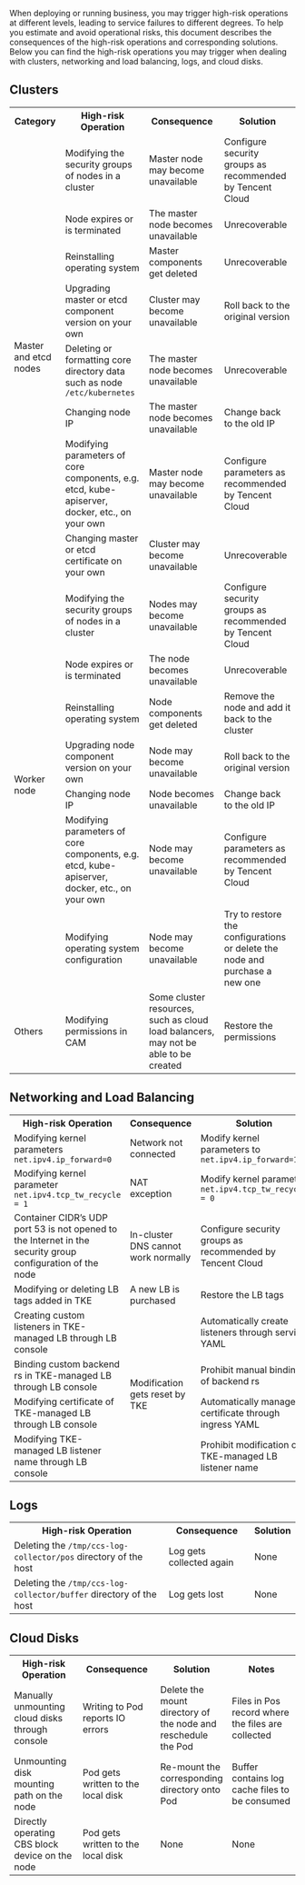 When deploying or running business, you may trigger high-risk operations at different levels, leading to service failures to different degrees. To help you estimate and avoid operational risks, this document describes the consequences of the high-risk operations and corresponding solutions. Below you can find the high-risk operations you may trigger when dealing with clusters, networking and load balancing, logs, and cloud disks.

## Clusters

<table>
	<tr>
	<th>Category</th>
	<th>High-risk Operation</th>
	<th>Consequence</th>
	<th>Solution</th>
	</tr>
	<tr>
	<td rowspan=8>Master and etcd nodes</td>
	<td>Modifying the security groups of nodes in a cluster</td>
	<td>Master node may become unavailable</td>
	<td>Configure security groups as recommended by Tencent Cloud</td>
	</tr>
	<tr>
	<td>Node expires or is terminated</td>
	<td>The master node becomes unavailable</td>
	<td>Unrecoverable</td>
	</tr>
	<tr>
	<td>Reinstalling operating system</td>
	<td> Master components get deleted</td>
	<td>Unrecoverable</td>
	</tr>
	<tr>
	<td>Upgrading master or etcd component version on your own</td>
	<td>Cluster may become unavailable</td>
	<td>Roll back to the original version</td>
	</tr>
	<tr>
	<td>Deleting or formatting core directory data such as node <code>/etc/kubernetes</code></td>
	<td>The master node becomes unavailable</td>
	<td>Unrecoverable</td>
	</tr>
	<tr>
	<td>Changing node IP </td>
	<td>The master node becomes unavailable</td>
	<td>Change back to the old IP </td>
	</tr>
	<tr>
	<td>Modifying parameters of core components, e.g. etcd, kube-apiserver, docker, etc., on your own</td>
	<td>Master node may become unavailable</td>
	<td>Configure parameters as recommended by Tencent Cloud</td>
	</tr>
	<tr>
	<td>Changing master or etcd certificate on your own</td>
	<td>Cluster may become unavailable</td>
	<td>Unrecoverable</td>
	</tr>
	<tr>
	<td rowspan=7>Worker node</td>
	<td>Modifying the security groups of nodes in a cluster</td>
	<td>Nodes may become unavailable</td>
	<td>Configure security groups as recommended by Tencent Cloud</td>
	</tr>
	<tr>
	<td>Node expires or is terminated</td>
	<td>The node becomes unavailable</td>
	<td>Unrecoverable</td>
	</tr>
	<tr>
	<td>Reinstalling operating system</td>
	<td>Node components get deleted</td>
	<td>Remove the node and add it back to the cluster</td>
	</tr>
	<tr>
	<td>Upgrading node component version on your own</td>
	<td>Node may become unavailable</td>
	<td>Roll back to the original version</td>
	</tr>
	<tr>
	<td>Changing node IP </td>
	<td>Node becomes unavailable</td>
	<td>Change back to the old IP </td>
	</tr>
	<tr>
	<td>Modifying parameters of core components, e.g. etcd, kube-apiserver, docker, etc., on your own</td>
	<td>Node may become unavailable</td>
	<td>Configure parameters as recommended by Tencent Cloud</td>
	</tr>
	<tr>
	<td>Modifying operating system configuration</td>
	<td>Node may become unavailable</td>
	<td>Try to restore the configurations or delete the node and purchase a new one</td>
	</tr>
	<tr>
	<td>Others</td>
	<td>Modifying permissions in CAM</td>
	<td>Some cluster resources, such as cloud load balancers, may not be able to be created</td>
	<td>Restore the permissions</td>
	</tr>	
</table>

## Networking and Load Balancing

<table>
	<tr>
	<th>High-risk Operation</th>
	<th>Consequence</th>
	<th>Solution</th>
	</tr>
  <tr>
	<td>Modifying kernel parameters <code>net.ipv4.ip_forward=0</code></td>
	<td>Network not connected</td>
	<td>Modify kernel parameters to <code>net.ipv4.ip_forward=1</code></td>
	</tr>
	<tr>
	<td>Modifying kernel parameter <code>net.ipv4.tcp_tw_recycle = 1</code> </td>
	<td>NAT exception</td>
	<td>Modify kernel parameter <code>net.ipv4.tcp_tw_recycle = 0</code></td>
	</tr>
	<tr>
	<td>Container CIDR’s UDP port 53 is not opened to the Internet in the security group configuration of the node</td>
	<td>In-cluster DNS cannot work normally</td>
	<td>Configure security groups as recommended by Tencent Cloud</td>
	</tr>
	<tr>
	<td>Modifying or deleting LB tags added in TKE</td>
	<td>A new LB is purchased </td>
	<td>Restore the LB tags</td>
	</tr>
	<tr>
	<td>Creating custom listeners in TKE-managed LB through LB console</td>
	<td rowspan=4>Modification gets reset by TKE</td>
	<td>Automatically create listeners through service YAML</td>
	</tr>
	<tr>
	<td>Binding custom backend rs in TKE-managed LB through LB console</td>
	<td>Prohibit manual binding of backend rs </td>
	</tr>
	<tr>
	<td>Modifying certificate of TKE-managed LB through LB console</td>
	<td>Automatically manage certificate through ingress YAML</td>
	</tr>
	<tr>
	<td>Modifying TKE-managed LB listener name through LB console</td>
	<td>Prohibit modification of TKE-managed LB listener name</td>
	</tr>
</table>

## Logs
<table>
	<tr>
	<th>High-risk Operation</th>
	<th>Consequence</th>
	<th>Solution</th>
	</tr>
	<tr>
	<td>Deleting the <code>/tmp/ccs-log-collector/pos</code> directory of the host</td>
	<td>Log gets collected again</td>
	<td>None</td>
	</tr>
	<tr>
	<td>Deleting the <code>/tmp/ccs-log-collector/buffer</code> directory of the host</td>
	<td>Log gets lost</td>
	<td>None</td>
	</tr>
</table>

## Cloud Disks

<table>
	<tr>
	<th width="24%">High-risk Operation</th>
	<th>Consequence</th>
	<th width="25%">Solution</th>
	<th>Notes</th>
	</tr>
	<tr>
	<td>Manually unmounting cloud disks through console</td>
	<td>Writing to Pod reports IO errors </td>
	<td>Delete the mount directory of the node and reschedule the Pod</td>
	<td>Files in Pos record where the files are collected</td>
	</tr>	
	<tr>
	<td>Unmounting disk mounting path on the node</td>
	<td>Pod gets written to the local disk</td>
	<td>Re-mount the corresponding directory onto Pod</td>
	<td>Buffer contains log cache files to be consumed</td>
	</tr>	
	<tr>
	<td>Directly operating CBS block device on the node</td>
	<td>Pod gets written to the local disk</td>
	<td>None</td>
	<td>None</td>
	</tr>
</table>

